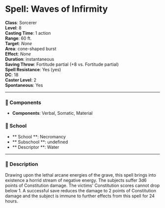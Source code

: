 
# Spell: Waves of Infirmity
**Class**: Sorcerer  
**Level**: 8  
**Casting Time**: 1 action  
**Range**: 60 ft.  
**Target**: _None_  
**Area**: cone-shaped burst  
**Effect**: _None_  
**Duration**: instantaneous  
**Saving Throw**: Fortitude partial (+8 vs. Fortitude partial)  
**Spell Resistance**: Yes (yes)  
**DC**: 18  
**Caster Level**: 2  
**Spontaneous**: Yes

---

### 🔮 Components
- **Components**: Verbal, Somatic, Material

### 🏫 School
- ** School **: Necromancy
- ** Subschool **: undefined
- ** Descriptor **: Water
---

### 📜 Description
Drawing upon the lethal arcane energies of the grave, this spell brings into existence a horrid stream of negative energy. The subjects suffer 3d6 points of Constitution damage. The victims' Constitution scores cannot drop below 1. A successful save reduces the damage to 2 points of Constitution damage and the subject is immune to further effects from this spell for 24 hours.
